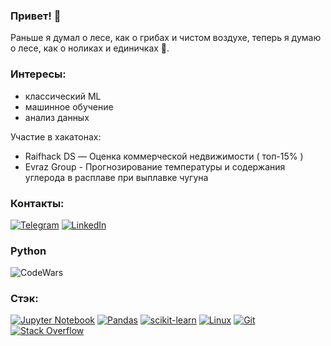 ### Привет! 👋
Раньше я думал о лесе, как о грибах и чистом воздухе, теперь я думаю о лесе, как о ноликах и единичках 🤔.
### Интересы:
- классический ML
- машинное обучение
- анализ данных

Участие в хакатонах:
- Raifhack DS — Оценка коммерческой недвижимости ( топ-15% )
- Evraz Group - Прогнозирование температуры и содержания углерода  в расплаве при выплавке чугуна


### Контакты:
[![Telegram](https://img.shields.io/badge/Telegram-2CA5E0?style=for-the-badge&logo=telegram&logoColor=white)](https://t.me/yawgust)
[![LinkedIn](https://img.shields.io/badge/linkedin-%230077B5.svg?style=for-the-badge&logo=linkedin&logoColor=white)](https://www.linkedin.com/in/boris-sadovnikov)
  

### Python 
![CodeWars](https://www.codewars.com/users/vimax0815/badges/large)

### Стэк:
[![Jupyter Notebook](https://img.shields.io/badge/jupyter-%23FA0F00.svg?style=for-the-badge&logo=jupyter&logoColor=white)](https://jupyter.org)
[![Pandas](https://img.shields.io/badge/pandas-%23150458.svg?style=for-the-badge&logo=pandas&logoColor=white)](https://pandas.pydata.org)
[![scikit-learn](https://img.shields.io/badge/scikit--learn-%23F7931E.svg?style=for-the-badge&logo=scikit-learn&logoColor=white)](https://scikit-learn.org/)
[![Linux](https://img.shields.io/badge/Linux-FCC624?style=for-the-badge&logo=linux&logoColor=black)](https://www.kernel.org)
[![Git](https://img.shields.io/badge/git-%23F05033.svg?style=for-the-badge&logo=git&logoColor=white)](https://git-scm.com)
[![Stack Overflow](https://img.shields.io/badge/-Stackoverflow-FE7A16?style=for-the-badge&logo=stack-overflow&logoColor=white)](https://stackoverflow.com)
